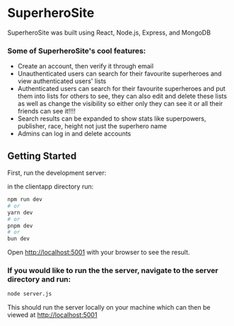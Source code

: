 # SuperheroSite 
SuperheroSite was built using React, Node.js, Express, and MongoDB


### Some of SuperheroSite's cool features:
- Create an account, then verify it through email
- Unauthenticated users can search for their favourite superheroes and view authenticated users' lists
- Authenticated users can search for their favourite superheroes and put them into lists for others to see, they can also edit and delete these lists as well as change the visibility so either only they can see it or all their friends can see it!!!!
- Search results can be expanded to show stats like superpowers, publisher, race, height not just the superhero name
- Admins can log in and delete accounts

## Getting Started

First, run the development server:

in the clientapp directory run: 
```bash
npm run dev
# or
yarn dev
# or
pnpm dev
# or
bun dev
```

Open [http://localhost:5001](http://localhost:5001) with your browser to see the result.

### If you would like to run the the server, navigate to the server directory and run: 

```bash
node server.js
```

This should run the server locally on your machine which can then be viewed at [http://localhost:5001](http://localhost:5001)
